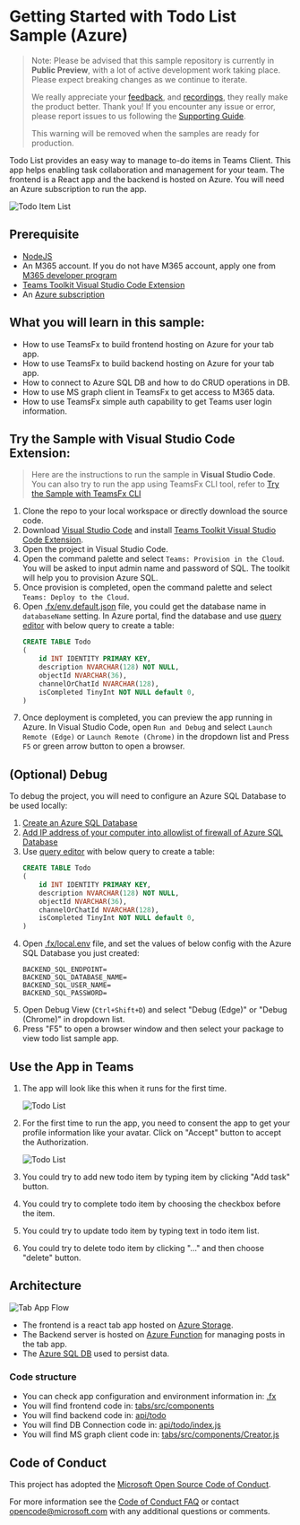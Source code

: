# Getting Started with Todo List Sample (Azure)

> Note: Please be advised that this sample repository is currently in **Public Preview**, with a lot of active development work taking place. Please expect breaking changes as we continue to iterate. 
> 
> We really appreciate your [feedback](https://aka.ms/teamsfx-feedback), and [recordings](https://aka.ms/teamsfx-record), they really make the product better. Thank you!
>  If you encounter any issue or error, please report issues to us following the [Supporting Guide](SUPPORT.md).
>  
> This warning will be removed when the samples are ready for production.

Todo List provides an easy way to manage to-do items in Teams Client. This app helps enabling task collaboration and management for your team. The frontend is a React app and the backend is hosted on Azure. You will need an Azure subscription to run the app.

![Todo Item List](images/ToDoListCRUD.gif)

## Prerequisite
- [NodeJS](https://nodejs.org/en/)
- An M365 account. If you do not have M365 account, apply one from [M365 developer program](https://developer.microsoft.com/en-us/microsoft-365/dev-program)
- [Teams Toolkit Visual Studio Code Extension](https://aka.ms/teams-toolkit)
- An [Azure subscription](https://azure.microsoft.com/en-us/free/)

## What you will learn in this sample:

- How to use TeamsFx to build frontend hosting on Azure for your tab app.
- How to use TeamsFx to build backend hosting on Azure for your tab app.
- How to connect to Azure SQL DB and how to do CRUD operations in DB.
- How to use MS graph client in TeamsFx to get access to M365 data.
- How to use TeamsFx simple auth capability to get Teams user login information.

## Try the Sample with Visual Studio Code Extension:
>Here are the instructions to run the sample in **Visual Studio Code**. You can also try to run the app using TeamsFx CLI tool, refer to [Try the Sample with TeamsFx CLI](cli.md)
1. Clone the repo to your local workspace or directly download the source code.
1. Download [Visual Studio Code](https://code.visualstudio.com) and install [Teams Toolkit Visual Studio Code Extension](https://aka.ms/teams-toolkit).
1. Open the project in Visual Studio Code.
1. Open the command palette and select `Teams: Provision in the Cloud`. You will be asked to input admin name and password of SQL. The toolkit will help you to provision Azure SQL.
1. Once provision is completed, open the command palette and select `Teams: Deploy to the Cloud`.
1. Open [.fx/env.default.json](.fx/env.default.json) file, you could get the database name in `databaseName` setting. In Azure portal, find the database and use [query editor](https://docs.microsoft.com/en-us/azure/azure-sql/database/connect-query-portal) with below query to create a table:
    ```sql
    CREATE TABLE Todo
    (
        id INT IDENTITY PRIMARY KEY,
        description NVARCHAR(128) NOT NULL,
        objectId NVARCHAR(36),
        channelOrChatId NVARCHAR(128),
        isCompleted TinyInt NOT NULL default 0,
    )
    ```
1. Once deployment is completed, you can preview the app running in Azure. In Visual Studio Code, open `Run and Debug` and select `Launch Remote (Edge)` or `Launch Remote (Chrome)` in the dropdown list and Press `F5` or green arrow button to open a browser.

## (Optional) Debug

To debug the project, you will need to configure an Azure SQL Database to be used locally:
1. [Create an Azure SQL Database](https://docs.microsoft.com/en-us/azure/azure-sql/database/single-database-create-quickstart?tabs=azure-portal)
1. [Add IP address of your computer into allowlist of firewall of Azure SQL Database](https://docs.microsoft.com/en-us/azure/azure-sql/database/firewall-configure#from-the-database-overview-page)
1. Use [query editor](https://docs.microsoft.com/en-us/azure/azure-sql/database/connect-query-portal) with below query to create a table:
    ```sql
    CREATE TABLE Todo
    (
        id INT IDENTITY PRIMARY KEY,
        description NVARCHAR(128) NOT NULL,
        objectId NVARCHAR(36),
        channelOrChatId NVARCHAR(128),
        isCompleted TinyInt NOT NULL default 0,
    )
    ```
1. Open [.fx/local.env](.fx/local.env) file, and set the values of below config with the Azure SQL Database you just created:
    ```
    BACKEND_SQL_ENDPOINT=
    BACKEND_SQL_DATABASE_NAME=
    BACKEND_SQL_USER_NAME=
    BACKEND_SQL_PASSWORD=
    ```
1. Open Debug View (`Ctrl+Shift+D`) and select "Debug (Edge)" or "Debug (Chrome)" in dropdown list.
1. Press "F5" to open a browser window and then select your package to view todo list sample app. 

## Use the App in Teams

1. The app will look like this when it runs for the first time.

    ![Todo List](images/StartPage.jpg)
1. For the first time to run the app, you need to consent the app to get your profile information like your avatar. Click on "Accept" button to accept the Authorization.

    ![Todo List](images/Consent.jpg)
1. You could try to add new todo item by typing item by clicking "Add task" button.
1. You could try to complete todo item by choosing the checkbox before the item.
1. You could try to update todo item by typing text in todo item list.
1. You could try to delete todo item by clicking "..." and then choose "delete" button.

## Architecture

![Tab App Flow](images/TabAppFlow.jpg)
- The frontend is a react tab app hosted on [Azure Storage](https://docs.microsoft.com/en-us/azure/storage/).
- The Backend server is hosted on [Azure Function](https://docs.microsoft.com/en-us/azure/azure-functions/) for managing posts in the tab app.
- The [Azure SQL DB](https://docs.microsoft.com/en-us/azure/azure-sql/) used to persist data.

### Code structure

- You can check app configuration and environment information in: [.fx](.fx)
- You will find frontend code in: [tabs/src/components](tabs/src/components)
- You will find backend code in: [api/todo](api/todo)
- You will find DB Connection code in: [api/todo/index.js](api/todo/index.js)
- You will find MS graph client code in: [tabs/src/components/Creator.js](tabs/src/components/Creator.js)

## Code of Conduct
This project has adopted the [Microsoft Open Source Code of Conduct](https://opensource.microsoft.com/codeofconduct/).

For more information see the [Code of Conduct FAQ](https://opensource.microsoft.com/codeofconduct/faq/) or
contact [opencode@microsoft.com](mailto:opencode@microsoft.com) with any additional questions or comments.
